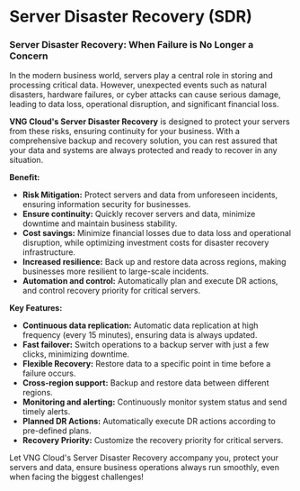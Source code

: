 # Server Disaster Recovery (SDR)

### Server Disaster Recovery: When Failure is No Longer a Concern <a href="#server-disaster-recovery-khi-su-co-khong-con-la-noi-lo" id="server-disaster-recovery-khi-su-co-khong-con-la-noi-lo"></a>

In the modern business world, servers play a central role in storing and processing critical data. However, unexpected events such as natural disasters, hardware failures, or cyber attacks can cause serious damage, leading to data loss, operational disruption, and significant financial loss.

**VNG Cloud's Server Disaster Recovery** is designed to protect your servers from these risks, ensuring continuity for your business. With a comprehensive backup and recovery solution, you can rest assured that your data and systems are always protected and ready to recover in any situation.

**Benefit:**

* **Risk Mitigation:** Protect servers and data from unforeseen incidents, ensuring information security for businesses.
* **Ensure continuity:** Quickly recover servers and data, minimize downtime and maintain business stability.
* **Cost savings:** Minimize financial losses due to data loss and operational disruption, while optimizing investment costs for disaster recovery infrastructure.
* **Increased resilience:** Back up and restore data across regions, making businesses more resilient to large-scale incidents.
* **Automation and control:** Automatically plan and execute DR actions, and control recovery priority for critical servers.

**Key Features:**

* **Continuous data replication:** Automatic data replication at high frequency (every 15 minutes), ensuring data is always updated.
* **Fast failover:** Switch operations to a backup server with just a few clicks, minimizing downtime.
* **Flexible Recovery:** Restore data to a specific point in time before a failure occurs.
* **Cross-region support:** Backup and restore data between different regions.
* **Monitoring and alerting:** Continuously monitor system status and send timely alerts.
* **Planned DR Actions:** Automatically execute DR actions according to pre-defined plans.
* **Recovery Priority:** Customize the recovery priority for critical servers.

Let VNG Cloud's Server Disaster Recovery accompany you, protect your servers and data, ensure business operations always run smoothly, even when facing the biggest challenges!
